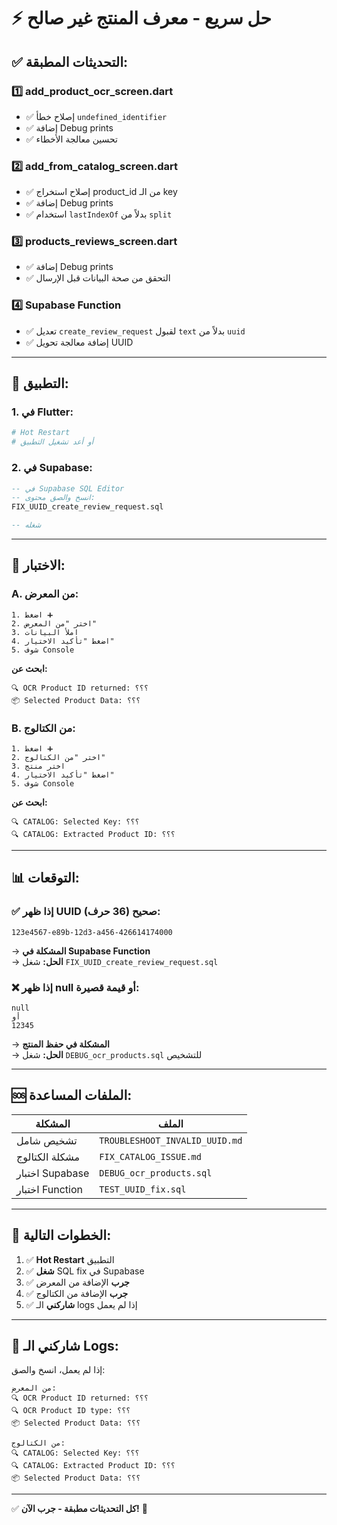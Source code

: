 # ⚡ حل سريع - معرف المنتج غير صالح

## ✅ التحديثات المطبقة:

### 1️⃣ **add_product_ocr_screen.dart**
- ✅ إصلاح خطأ `undefined_identifier`
- ✅ إضافة Debug prints
- ✅ تحسين معالجة الأخطاء

### 2️⃣ **add_from_catalog_screen.dart**
- ✅ إصلاح استخراج product_id من الـ key
- ✅ إضافة Debug prints
- ✅ استخدام `lastIndexOf` بدلاً من `split`

### 3️⃣ **products_reviews_screen.dart**
- ✅ إضافة Debug prints
- ✅ التحقق من صحة البيانات قبل الإرسال

### 4️⃣ **Supabase Function**
- ✅ تعديل `create_review_request` لقبول `text` بدلاً من `uuid`
- ✅ إضافة معالجة تحويل UUID

---

## 🚀 التطبيق:

### 1. في Flutter:
```bash
# Hot Restart
# أو أعد تشغيل التطبيق
```

### 2. في Supabase:
```sql
-- في Supabase SQL Editor
-- انسخ والصق محتوى:
FIX_UUID_create_review_request.sql

-- شغله
```

---

## 🧪 الاختبار:

### A. من المعرض:
```
1. اضغط ➕
2. اختر "من المعرض"
3. املأ البيانات
4. اضغط "تأكيد الاختيار"
5. شوف Console
```

**ابحث عن:**
```
🔍 OCR Product ID returned: ؟؟؟
📦 Selected Product Data: ؟؟؟
```

### B. من الكتالوج:
```
1. اضغط ➕
2. اختر "من الكتالوج"
3. اختر منتج
4. اضغط "تأكيد الاختيار"
5. شوف Console
```

**ابحث عن:**
```
🔍 CATALOG: Selected Key: ؟؟؟
🔍 CATALOG: Extracted Product ID: ؟؟؟
```

---

## 📊 التوقعات:

### ✅ إذا ظهر UUID صحيح (36 حرف):
```
123e4567-e89b-12d3-a456-426614174000
```
→ **المشكلة في Supabase Function**  
→ **الحل:** شغل `FIX_UUID_create_review_request.sql`

### ❌ إذا ظهر null أو قيمة قصيرة:
```
null
أو
12345
```
→ **المشكلة في حفظ المنتج**  
→ **الحل:** شغل `DEBUG_ocr_products.sql` للتشخيص

---

## 🆘 الملفات المساعدة:

| المشكلة | الملف |
|---------|-------|
| تشخيص شامل | `TROUBLESHOOT_INVALID_UUID.md` |
| مشكلة الكتالوج | `FIX_CATALOG_ISSUE.md` |
| اختبار Supabase | `DEBUG_ocr_products.sql` |
| اختبار Function | `TEST_UUID_fix.sql` |

---

## 🎯 الخطوات التالية:

1. ✅ **Hot Restart** التطبيق
2. ✅ **شغل** SQL fix في Supabase
3. ✅ **جرب** الإضافة من المعرض
4. ✅ **جرب** الإضافة من الكتالوج
5. ✅ **شاركني** الـ logs إذا لم يعمل

---

## 💬 شاركني الـ Logs:

إذا لم يعمل، انسخ والصق:

```
من المعرض:
🔍 OCR Product ID returned: ؟؟؟
🔍 OCR Product ID type: ؟؟؟
📦 Selected Product Data: ؟؟؟

من الكتالوج:
🔍 CATALOG: Selected Key: ؟؟؟
🔍 CATALOG: Extracted Product ID: ؟؟؟
📦 Selected Product Data: ؟؟؟
```

---

✅ **كل التحديثات مطبقة - جرب الآن!** 🚀
